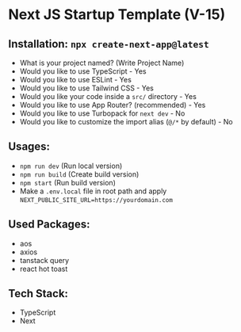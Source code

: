# Next JS Startup Template (V-15)


## Installation: `npx create-next-app@latest`

- What is your project named? (Write Project Name)
- Would you like to use TypeScript - Yes
- Would you like to use ESLint - Yes
- Would you like to use Tailwind CSS - Yes
- Would you like your code inside a `src/` directory - Yes
- Would you like to use App Router? (recommended) - Yes
- Would you like to use Turbopack for `next dev` - No 
- Would you like to customize the import alias (`@/*` by default) - No


## Usages:

- `npm run dev` (Run local version)
- `npm run build` (Create build version)
- `npm start` (Run build version)
- Make a `.env.local` file in root path and apply `NEXT_PUBLIC_SITE_URL=https://yourdomain.com`


## Used Packages:

- aos
- axios
- tanstack query
- react hot toast


## Tech Stack:
- TypeScript
- Next